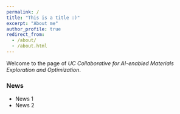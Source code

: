 ```yaml
---
permalink: /
title: "This is a title :)"
excerpt: "About me"
author_profile: true
redirect_from: 
  - /about/
  - /about.html
---
```


Welcome to the page of *UC Collaborative for AI-enabled Materials Exploration and Optimization*. 


### News
- News 1
- News 2